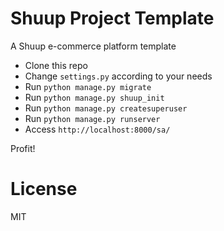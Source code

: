 # Shuup Project Template

A Shuup e-commerce platform template

- Clone this repo
- Change `settings.py` according to your needs
- Run `python manage.py migrate`
- Run `python manage.py shuup_init`
- Run `python manage.py createsuperuser`
- Run `python manage.py runserver`
- Access `http://localhost:8000/sa/`

Profit!

# License

MIT
